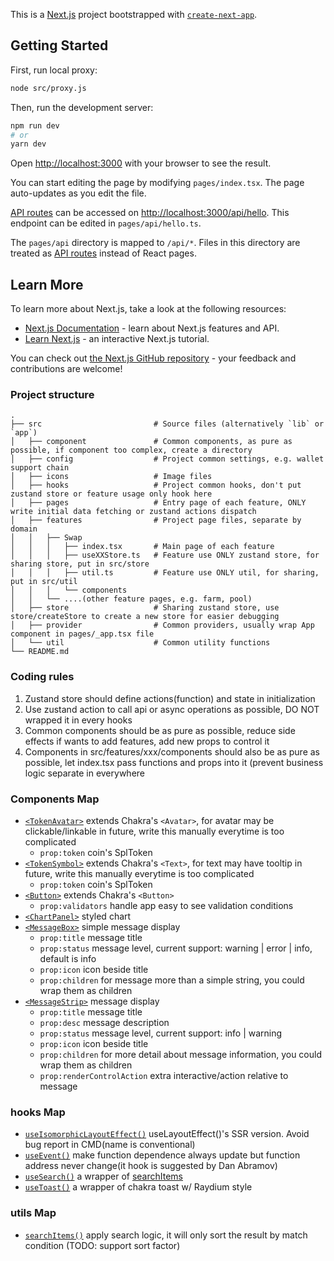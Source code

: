 This is a [Next.js](https://nextjs.org/) project bootstrapped with [`create-next-app`](https://github.com/vercel/next.js/tree/canary/packages/create-next-app).

## Getting Started

First, run local proxy:

```bash
node src/proxy.js
```
Then, run the development server:

```bash
npm run dev
# or
yarn dev
```

Open [http://localhost:3000](http://localhost:3000) with your browser to see the result.

You can start editing the page by modifying `pages/index.tsx`. The page auto-updates as you edit the file.

[API routes](https://nextjs.org/docs/api-routes/introduction) can be accessed on [http://localhost:3000/api/hello](http://localhost:3000/api/hello). This endpoint can be edited in `pages/api/hello.ts`.

The `pages/api` directory is mapped to `/api/*`. Files in this directory are treated as [API routes](https://nextjs.org/docs/api-routes/introduction) instead of React pages.

## Learn More

To learn more about Next.js, take a look at the following resources:

- [Next.js Documentation](https://nextjs.org/docs) - learn about Next.js features and API.
- [Learn Next.js](https://nextjs.org/learn) - an interactive Next.js tutorial.

You can check out [the Next.js GitHub repository](https://github.com/vercel/next.js/) - your feedback and contributions are welcome!

### Project structure

    .
    ├── src                         # Source files (alternatively `lib` or `app`)
    │   ├── component               # Common components, as pure as possible, if component too complex, create a directory
    │   ├── config                  # Project common settings, e.g. wallet support chain
    │   ├── icons                   # Image files
    │   ├── hooks                   # Project common hooks, don't put zustand store or feature usage only hook here
    │   ├── pages                   # Entry page of each feature, ONLY write initial data fetching or zustand actions dispatch
    │   ├── features                # Project page files, separate by domain
    │   │   ├── Swap
    │   │   │   ├── index.tsx       # Main page of each feature
    │   │   │   ├── useXXStore.ts   # Feature use ONLY zustand store, for sharing store, put in src/store
    │   │   │   ├── util.ts         # Feature use ONLY util, for sharing, put in src/util
    │   │   │   └── components
    │   │   └── ....(other feature pages, e.g. farm, pool)
    │   ├── store                   # Sharing zustand store, use store/createStore to create a new store for easier debugging
    │   ├── provider                # Common providers, usually wrap App component in pages/_app.tsx file
    │   └── util                    # Common utility functions
    └── README.md

### Coding rules

1. Zustand store should define actions(function) and state in initialization
2. Use zustand action to call api or async operations as possible, DO NOT wrapped it in every hooks
3. Common components should be as pure as possible, reduce side effects if wants to add features, add new props to control it
4. Components in src/features/xxx/components should also be as pure as possible, let index.tsx pass functions and props into it (prevent business logic separate in everywhere

### Components Map

- [`<TokenAvatar>`](./src/components/TokenAvatar.tsx) extends Chakra's `<Avatar>`, for avatar may be clickable/linkable in future, write this manually everytime is too complicated
  - `prop:token` coin's SplToken
- [`<TokenSymbol>`](./src/components/TokenSymbol.tsx) extends Chakra's `<Text>`, for text may have tooltip in future, write this manually everytime is too complicated
  - `prop:token` coin's SplToken
- [`<Button>`](./src/components/Button.tsx) extends Chakra's `<Button>`
  - `prop:validators` handle app easy to see validation conditions
- [`<ChartPanel>`](./src/components/ChartPanel.tsx) styled chart
- [`<MessageBox>`](./src/components/MessageBox.tsx) simple message display
  - `prop:title` message title
  - `prop:status` message level, current support: warning | error | info, default is info
  - `prop:icon` icon beside title
  - `prop:children` for message more than a simple string, you could wrap them as children
- [`<MessageStrip>`](./src/components/MessageStrip.tsx) message display
  - `prop:title` message title
  - `prop:desc` message description
  - `prop:status` message level, current support: info | warning
  - `prop:icon` icon beside title
  - `prop:children` for more detail about message information, you could wrap them as children
  - `prop:renderControlAction` extra interactive/action relative to message

### hooks Map

- [`useIsomorphicLayoutEffect()`](./src/hooks/useIsomorphicLayoutEffect.ts) useLayoutEffect()'s SSR version. Avoid bug report in CMD(name is conventional)
- [`useEvent()`](./src/hooks/useEvent.ts) make function dependence always update but function address never change(it hook is suggested by Dan Abramov)
- [`useSearch()`](./src/utils/searchItems.ts) a wrapper of [searchItems](./src/utils/searchItems.ts)
- [`useToast()`](./src/hooks/useToast.tsx) a wrapper of chakra toast w/ Raydium style

### utils Map

- [`searchItems()`](./src/utils/searchItems.ts) apply search logic, it will only sort the result by match condition (TODO: support sort factor)
